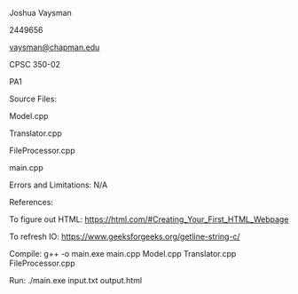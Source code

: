 Joshua Vaysman

2449656

vaysman@chapman.edu

CPSC 350-02

PA1



Source Files:

Model.cpp

Translator.cpp

FileProcessor.cpp

main.cpp



Errors and Limitations:
N/A



References:

To figure out HTML: https://html.com/#Creating_Your_First_HTML_Webpage 

To refresh IO: https://www.geeksforgeeks.org/getline-string-c/



Compile: g++ -o main.exe main.cpp Model.cpp Translator.cpp FileProcessor.cpp

Run: ./main.exe input.txt output.html



